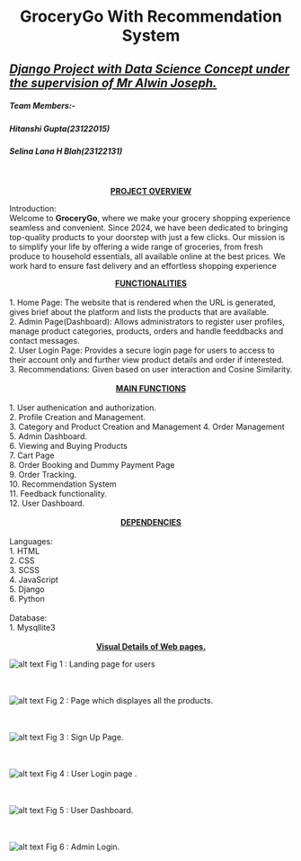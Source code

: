 # <center> GroceryGo With Recommendation System</center>

## <u><i>Django Project with Data Science Concept under the supervision of Mr Alwin Joseph.</i></u>

##### Team Members:-
##### Hitanshi Gupta(23122015) 
##### Selina Lana H Blah(23122131)
<br>

<b><u><center>PROJECT OVERVIEW</center></u></b>

Introduction:<br>
Welcome to <b>GroceryGo</b>, where we make your grocery shopping experience seamless and convenient. Since 2024, we have been dedicated to bringing top-quality products to your doorstep with just a few clicks.
Our mission is to simplify your life by offering a wide range of groceries, from fresh produce to household essentials, all available online at the best prices. We work hard to ensure fast delivery and an effortless shopping experience

<center><b><u>FUNCTIONALITIES</u></b></center><br>
1. Home Page: The website that is rendered when the URL is generated, gives brief about the platform and lists the products that are available.<br>
2. Admin Page(Dashboard): Allows administrators to register user profiles, manage product categories, products, orders and handle feeddbacks and contact messages.<br>
2. User Login Page: Provides a secure login page for users to access to their account only and further view product details and order if interested.<br>
3. Recommendations: Given based on user interaction and Cosine Similarity.<br>
<br>
<center><b><u>MAIN FUNCTIONS </u></b></center><br>
1. User authenication and authorization. <br>
2. Profile Creation and Management. <br>
3. Category and Product Creation and Management
4. Order Management
5. Admin Dashboard.<br>
6. Viewing and Buying Products<br>
7. Cart Page<br>
8. Order Booking and Dummy Payment Page<br>
9. Order Tracking.<br>
10. Recommendation System <br>
11. Feedback functionality.<br>
12. User Dashboard.<br>

<br>
<center><b><u> DEPENDENCIES</u></b></center><br>
Languages: <br>
1. HTML <br>
2. CSS <br>
3. SCSS <br>
4. JavaScript <br>
5. Django <br>
6. Python <br>
<br>
Database:<br>
1. Mysqllite3<br>
<br>
<center><b><u>Visual Details of Web pages. </u></b></center>

![alt text](</media/Screenshot 2024-11-07 at 20.37.28.png>)
Fig 1 : Landing page for users
<br>
<br>
<br>

![alt text](</media/Screenshot 2024-11-07 at 20.51.23.png>)
Fig 2 : Page which displayes all the products.
<br>
<br>
<br>

![alt text](</media/Screenshot 2024-11-07 at 20.51.35.png>)
Fig 3 : Sign Up Page.
<br>
<br>
<br>

![alt text](</media/Screenshot 2024-11-07 at 20.54.18.png>)
Fig 4 : User Login page .
<br>
<br>
<br>

![alt text](</media/Screenshot 2024-11-07 at 20.54.53.png>)
Fig 5 : User Dashboard.
<br>
<br>
<br>

![alt text](</media/Screenshot 2024-11-07 at 20.51.46.png>)
Fig 6 : Admin Login.
<br>
<br>
<br>